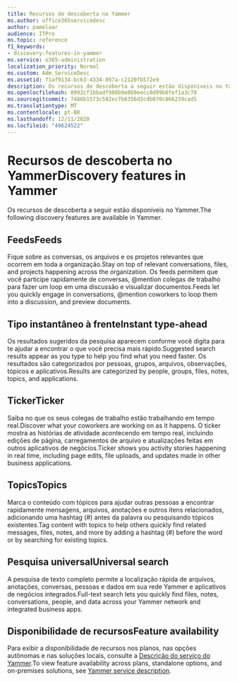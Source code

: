 ```yaml
---
title: Recursos de descoberta no Yammer
ms.author: office365servicedesc
author: pamelaar
audience: ITPro
ms.topic: reference
f1_keywords:
- discovery-features-in-yammer
ms.service: o365-administration
localization_priority: Normal
ms.custom: Adm_ServiceDesc
ms.assetid: f1af9134-bc63-4334-897a-c2120fb572e9
description: Os recursos de descoberta a seguir estão disponíveis no Yammer.
ms.openlocfilehash: 8992cf1bbadf980b9e869eecc8d99b6fef1a3c78
ms.sourcegitcommit: 7486b1573c592ec7b6356d2cdb070c866239cad5
ms.translationtype: MT
ms.contentlocale: pt-BR
ms.lasthandoff: 12/11/2020
ms.locfileid: "49624522"
---
```

# <a name="discovery-features-in-yammer"></a><span data-ttu-id="be513-103">Recursos de descoberta no Yammer</span><span class="sxs-lookup"><span data-stu-id="be513-103">Discovery features in Yammer</span></span>

<span data-ttu-id="be513-104">Os recursos de descoberta a seguir estão disponíveis no Yammer.</span><span class="sxs-lookup"><span data-stu-id="be513-104">The following discovery features are available in Yammer.</span></span>
  
## <a name="feeds"></a><span data-ttu-id="be513-105">Feeds</span><span class="sxs-lookup"><span data-stu-id="be513-105">Feeds</span></span>

<span data-ttu-id="be513-106">Fique sobre as conversas, os arquivos e os projetos relevantes que ocorrem em toda a organização.</span><span class="sxs-lookup"><span data-stu-id="be513-106">Stay on top of relevant conversations, files, and projects happening across the organization.</span></span> <span data-ttu-id="be513-107">Os feeds permitem que você participe rapidamente de conversas, @mention colegas de trabalho para fazer um loop em uma discussão e visualizar documentos.</span><span class="sxs-lookup"><span data-stu-id="be513-107">Feeds let you quickly engage in conversations, @mention coworkers to loop them into a discussion, and preview documents.</span></span>

## <a name="instant-type-ahead"></a><span data-ttu-id="be513-108">Tipo instantâneo à frente</span><span class="sxs-lookup"><span data-stu-id="be513-108">Instant type-ahead</span></span>

<span data-ttu-id="be513-109">Os resultados sugeridos da pesquisa aparecem conforme você digita para te ajudar a encontrar o que você precisa mais rápido.</span><span class="sxs-lookup"><span data-stu-id="be513-109">Suggested search results appear as you type to help you find what you need faster.</span></span> <span data-ttu-id="be513-110">Os resultados são categorizados por pessoas, grupos, arquivos, observações, tópicos e aplicativos.</span><span class="sxs-lookup"><span data-stu-id="be513-110">Results are categorized by people, groups, files, notes, topics, and applications.</span></span>
    
## <a name="ticker"></a><span data-ttu-id="be513-111">Ticker</span><span class="sxs-lookup"><span data-stu-id="be513-111">Ticker</span></span>

<span data-ttu-id="be513-112">Saiba no que os seus colegas de trabalho estão trabalhando em tempo real.</span><span class="sxs-lookup"><span data-stu-id="be513-112">Discover what your coworkers are working on as it happens.</span></span> <span data-ttu-id="be513-113">O ticker mostra as histórias de atividade acontecendo em tempo real, incluindo edições de página, carregamentos de arquivo e atualizações feitas em outros aplicativos de negócios.</span><span class="sxs-lookup"><span data-stu-id="be513-113">Ticker shows you activity stories happening in real time, including page edits, file uploads, and updates made in other business applications.</span></span>
  
## <a name="topics"></a><span data-ttu-id="be513-114">Topics</span><span class="sxs-lookup"><span data-stu-id="be513-114">Topics</span></span>

<span data-ttu-id="be513-115">Marca o conteúdo com tópicos para ajudar outras pessoas a encontrar rapidamente mensagens, arquivos, anotações e outros itens relacionados, adicionando uma hashtag (#) antes da palavra ou pesquisando tópicos existentes.</span><span class="sxs-lookup"><span data-stu-id="be513-115">Tag content with topics to help others quickly find related messages, files, notes, and more by adding a hashtag (#) before the word or by searching for existing topics.</span></span>
  
## <a name="universal-search"></a><span data-ttu-id="be513-116">Pesquisa universal</span><span class="sxs-lookup"><span data-stu-id="be513-116">Universal search</span></span>

<span data-ttu-id="be513-117">A pesquisa de texto completo permite a localização rápida de arquivos, anotações, conversas, pessoas e dados em sua rede Yammer e aplicativos de negócios integrados.</span><span class="sxs-lookup"><span data-stu-id="be513-117">Full-text search lets you quickly find files, notes, conversations, people, and data across your Yammer network and integrated business apps.</span></span>
  
## <a name="feature-availability"></a><span data-ttu-id="be513-118">Disponibilidade de recursos</span><span class="sxs-lookup"><span data-stu-id="be513-118">Feature availability</span></span>

<span data-ttu-id="be513-119">Para exibir a disponibilidade de recursos nos planos, nas opções autônomas e nas soluções locais, consulte a [Descrição do serviço do Yammer](yammer-service-description.md).</span><span class="sxs-lookup"><span data-stu-id="be513-119">To view feature availability across plans, standalone options, and on-premises solutions, see [Yammer service description](yammer-service-description.md).</span></span>
  
  
